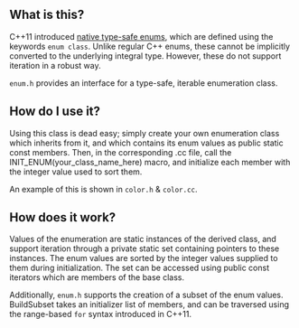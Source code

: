## What is this?

C++11 introduced [native type-safe enums](http://en.wikipedia.org/wiki/C%2B%2B11#Strongly_typed_enumerations), which are defined using the keywords `enum class`. Unlike regular C++ enums, these cannot be implicitly converted to the underlying integral type. However, these do not support iteration in a robust way.

`enum.h` provides an interface for a type-safe, iterable enumeration class.

## How do I use it?

Using this class is dead easy; simply create your own enumeration class which inherits from it, and which contains its enum values as public static const members. Then, in the corresponding .cc file, call the INIT_ENUM(your_class_name_here) macro, and initialize each member with the integer value used to sort them.

An example of this is shown in `color.h` & `color.cc`.

## How does it work?

Values of the enumeration are static instances of the derived class, and support iteration through a private static set containing pointers to these instances. The enum values are sorted by the integer values supplied to them during initialization. The set can be accessed using public const iterators which are members of the base class.

Additionally, `enum.h` supports the creation of a subset of the enum values. BuildSubset takes an initializer list of members, and can be traversed using the range-based `for` syntax introduced in C++11.

